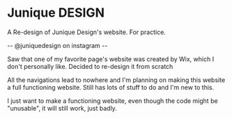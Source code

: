 # Junique DESIGN
A Re-design of Junique Design's website. For practice.

-- @juniquedesign on instagram -- 

Saw that one of my favorite page's website was created by Wix, which I don't personally like. Decided to re-design it from scratch

All the navigations lead to nowhere and I'm planning on making this website a full functioning website. Still has lots of stuff to do and I'm new to this.

I just want to make a functioning website, even though the code might be "unusable", it will still work, just badly.


